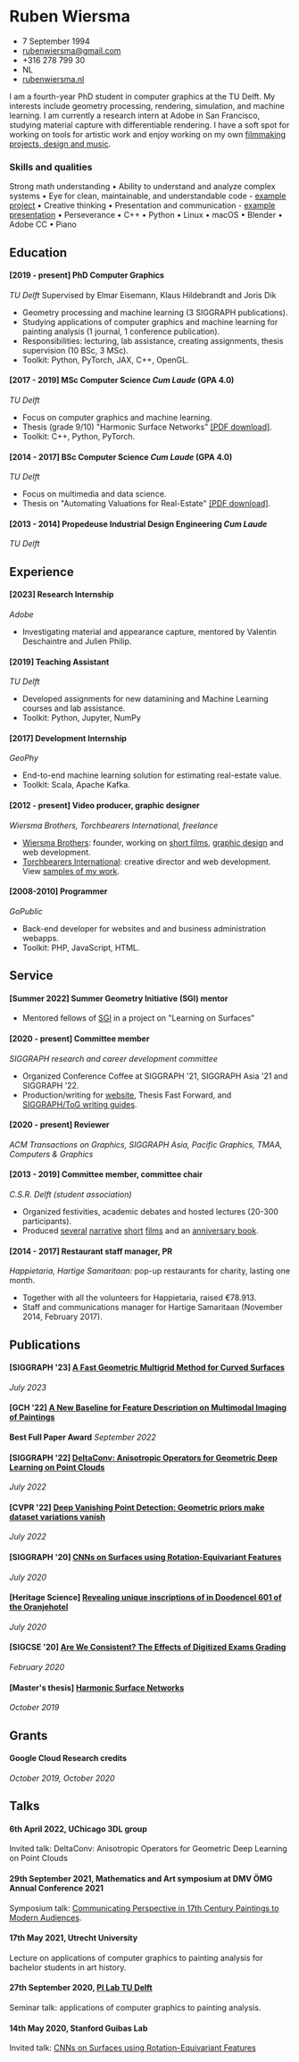 <div style="width: 80px; height: 80px; border-radius: 40px; margin: 0 0 0 20px; float: right; background: url(profile_ruben.jpg); background-position: -2px -5px; background-size: cover"></div>

# Ruben Wiersma
- 7 September 1994
- [rubenwiersma@gmail.com](mailto:rubenwiersma@gmail.com)
- +316 278 799 30
- NL
- [rubenwiersma.nl](https://rubenwiersma.nl)

I am a fourth-year PhD student in computer graphics at the TU Delft. My interests include geometry processing, rendering, simulation, and machine learning. I am currently a research intern at Adobe in San Francisco, studying material capture with differentiable rendering. I have a soft spot for working on tools for artistic work and enjoy working on my own [filmmaking projects, design and music](https://rubenwiersma.nl/category/creative-portfolio.html).

### Skills and qualities
Strong math understanding • Ability to understand and analyze complex systems • Eye for clean, maintainable, and understandable code - [example project](https://github.com/rubenwiersma/deltaconv) • Creative thinking • Presentation and communication - [example presentation](https://www.youtube.com/watch?v=pKVtuz4dG0g) • Perseverance • C++ • Python • Linux • macOS • Blender • Adobe CC • Piano

## Education

#### [2019 - present] PhD Computer Graphics
_TU Delft_ Supervised by Elmar Eisemann, Klaus Hildebrandt and Joris Dik

- Geometry processing and machine learning (3 SIGGRAPH publications).
- Studying applications of computer graphics and machine learning for painting analysis (1 journal, 1 conference publication).
- Responsibilities: lecturing, lab assistance, creating assignments, thesis supervision (10 BSc, 3 MSc).
- Toolkit: Python, PyTorch, JAX, C++, OpenGL.

#### [2017 - 2019] MSc Computer Science _Cum Laude_ (GPA 4.0)
_TU Delft_

- Focus on computer graphics and machine learning.
- Thesis (grade 9/10) "Harmonic Surface Networks" [[PDF download]](https://repository.tudelft.nl/islandora/object/uuid:931ee653-eb26-40c2-8f54-9c5835fd6fba/datastream/OBJ/download).
- Toolkit: C++, Python, PyTorch.

#### [2014 - 2017] BSc Computer Science _Cum Laude_ (GPA 4.0)
_TU Delft_

- Focus on multimedia and data science.
- Thesis on "Automating Valuations for Real-Estate" [[PDF download]](https://repository.tudelft.nl/islandora/object/uuid:d2a020e3-07b3-42c8-a926-0e0e2f7ed6f0/datastream/OBJ/download).

#### [2013 - 2014] Propedeuse Industrial Design Engineering _Cum Laude_
_TU Delft_

## Experience

#### [2023] Research Internship
_Adobe_

- Investigating material and appearance capture, mentored by Valentin Deschaintre and Julien Philip.

#### [2019] Teaching Assistant
_TU Delft_

- Developed assignments for new datamining and Machine Learning courses and lab assistance.
- Toolkit: Python, Jupyter, NumPy

#### [2017] Development Internship
_GeoPhy_

- End-to-end machine learning solution for estimating real-estate value.
- Toolkit: Scala, Apache Kafka.

#### [2012 - present] Video producer, graphic designer
_Wiersma Brothers, Torchbearers International, freelance_

- [Wiersma Brothers](http://wiersmabrothers.nl): founder, working on [short films](https://rubenwiersma.nl/tags.html#film), [graphic design](https://rubenwiersma.nl/tags.html#graphic-design) and web development.
- [Torchbearers International](https://torchbearers.org): creative director and web development. View [samples of my work](https://rubenwiersma.nl/creative%20portfolio/2018/09/01/Torchbearers-International.html).

#### [2008-2010] Programmer
_GoPublic_

- Back-end developer for websites and and business administration webapps.
- Toolkit: PHP, JavaScript, HTML.

## Service

#### [Summer 2022] Summer Geometry Initiative (SGI) mentor
- Mentored fellows of [SGI](https://sgi.mit.edu) in a project on "Learning on Surfaces"


#### [2020 - present] Committee member
_SIGGRAPH research and career development committee_

- Organized Conference Coffee at SIGGRAPH '21, SIGGRAPH Asia '21 and SIGGRAPH '22.
- Production/writing for [website](https://research.siggraph.org), Thesis Fast Forward, and [SIGGRAPH/ToG writing guides](https://research.siggraph.org/blog/guides/explanatory-paper-figures-with-illustrator-and-blender/).


#### [2020 - present] Reviewer
_ACM Transactions on Graphics, SIGGRAPH Asia, Pacific Graphics, TMAA, Computers & Graphics_


#### [2013 - 2019] Committee member, committee chair
_C.S.R. Delft (student association)_

- Organized festivities, academic debates and hosted lectures (20-300 participants).
- Produced [several](/creative%20portfolio/2015/11/01/La-Serenissima.html) [narrative](/creative%20portfolio/2018/11/01/Motown-Fever.html) [short](/creative%20portfolio/2016/05/01/Onontdekt.html) [films](/creative%20portfolio/2015/02/01/Magnifique.html) and an [anniversary book](/creative%20portfolio/2017/02/01/Pioniers-Book.html).


#### [2014 - 2017] Restaurant staff manager, PR
_Happietaria, Hartige Samaritaan:_ pop-up restaurants for charity, lasting one month.

- Together with all the volunteers for Happietaria, raised €78.913.
- Staff and communications manager for Hartige Samaritaan (November 2014, February 2017).

## Publications

#### [SIGGRAPH '23] [A Fast Geometric Multigrid Method for Curved Surfaces](https://rubenwiersma.nl/gravomg)
_July 2023_

#### [GCH '22] [A New Baseline for Feature Description on Multimodal Imaging of Paintings](https://rubenwiersma.nl/publications/2022/09/28/A-New-Baseline.html)
__Best Full Paper Award__
_September 2022_

#### [SIGGRAPH '22] [DeltaConv: Anisotropic Operators for Geometric Deep Learning on Point Clouds](https://rubenwiersma.n/deltaconv)
_July 2022_

#### [CVPR '22] [Deep Vanishing Point Detection: Geometric priors make dataset variations vanish](https://arxiv.org/pdf/2203.08586.pdf)
_July 2022_

#### [SIGGRAPH '20] [CNNs on Surfaces using Rotation-Equivariant Features](https://rubenwiersma.n/hsn)
_July 2020_

#### [Heritage Science] [Revealing unique inscriptions of in Doodencel 601 of the Oranjehotel](https://doi.org/10.1186/s40494-020-00418-8)
_July 2020_

#### [SIGCSE '20] [Are We Consistent? The Effects of Digitized Exams Grading](https://doi.org/10.1145/3328778.3372630)
_February 2020_

#### [Master's thesis] [Harmonic Surface Networks](http://resolver.tudelft.nl/uuid:931ee653-eb26-40c2-8f54-9c5835fd6fba)
_October 2019_

## Grants

#### Google Cloud Research credits
_October 2019, October 2020_

## Talks

#### 6th April 2022, UChicago 3DL group
Invited talk: DeltaConv: Anisotropic Operators for Geometric Deep Learning on Point Clouds

#### 29th September 2021, Mathematics and Art symposium at DMV ÖMG Annual Conference 2021
Symposium talk: [Communicating Perspective in 17th Century Paintings to Modern Audiences](https://www.youtube.com/watch?v=qCk4thMuPVM&list=PLIQnnJvM8OOkdVa7p-uYbMs5OnR2Gcza-&index=6).

#### 17th May 2021, Utrecht University
Lecture on applications of computer graphics to painting analysis for bachelor students in art history.

#### 27th September 2020, [PI Lab TU Delft](https://www.tudelft.nl/en/ide/research/research-labs/pi-lab)
Seminar talk: applications of computer graphics to painting analysis.

#### 14th May 2020, Stanford Guibas Lab
Invited talk: <a href="/hsn">CNNs on Surfaces using Rotation-Equivariant Features</a>